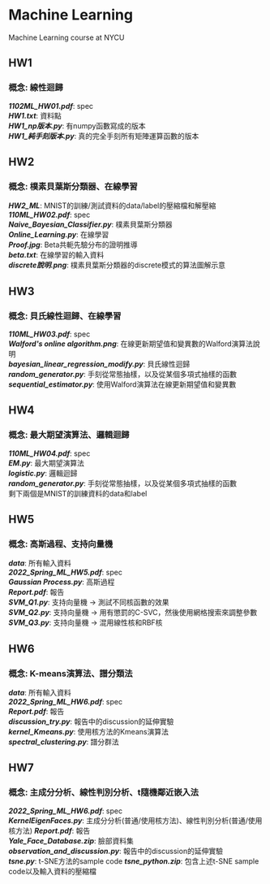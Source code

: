 # Machine Learning
Machine Learning course at NYCU

## HW1
### 概念: 線性迴歸
***1102ML_HW01.pdf***: spec  
***HW1.txt***: 資料點  
***HW1_np版本.py***: 有numpy函數寫成的版本  
***HW1_純手刻版本.py***: 真的完全手刻所有矩陣運算函數的版本  

## HW2
### 概念: 樸素貝葉斯分類器、在線學習
***HW2_ML***: MNIST的訓練/測試資料的data/label的壓縮檔和解壓縮  
***110ML_HW02.pdf***: spec  
***Naive_Bayesian_Classifier.py***: 樸素貝葉斯分類器  
***Online_Learning.py***: 在線學習  
***Proof.jpg***: Beta共軛先驗分布的證明推導  
***beta.txt***: 在線學習的輸入資料  
***discrete說明.png***: 樸素貝葉斯分類器的discrete模式的算法圖解示意

## HW3
### 概念: 貝氏線性迴歸、在線學習
***110ML_HW03.pdf***: spec  
***Walford's online algorithm.png***: 在線更新期望值和變異數的Walford演算法說明  
***bayesian_linear_regression_modify.py***: 貝氏線性迴歸  
***random_generator.py***: 手刻從常態抽樣，以及從某個多項式抽樣的函數  
***sequential_estimator.py***: 使用Walford演算法在線更新期望值和變異數

## HW4
### 概念: 最大期望演算法、邏輯迴歸
***110ML_HW04.pdf***: spec  
***EM.py***: 最大期望演算法  
***logistic.py***: 邏輯迴歸  
***random_generator.py***: 手刻從常態抽樣，以及從某個多項式抽樣的函數  
剩下兩個是MNIST的訓練資料的data和label

## HW5
### 概念: 高斯過程、支持向量機
***data***: 所有輸入資料  
***2022_Spring_ML_HW5.pdf***: spec  
***Gaussian Process.py***: 高斯過程  
***Report.pdf***: 報告  
***SVM_Q1.py***: 支持向量機 -> 測試不同核函數的效果  
***SVM_Q2.py***: 支持向量機 -> 用有懲罰的C-SVC，然後使用網格搜索來調整參數  
***SVM_Q3.py***: 支持向量機 -> 混用線性核和RBF核

## HW6
### 概念: K-means演算法、譜分類法
***data***: 所有輸入資料  
***2022_Spring_ML_HW6.pdf***: spec  
***Report.pdf***: 報告  
***discussion_try.py***: 報告中的discussion的延伸實驗  
***kernel_Kmeans.py***: 使用核方法的Kmeans演算法  
***spectral_clustering.py***: 譜分群法  

## HW7
### 概念: 主成分分析、線性判別分析、t隨機鄰近嵌入法
***2022_Spring_ML_HW6.pdf***: spec  
***KernelEigenFaces.py***: 主成分分析(普通/使用核方法)、線性判別分析(普通/使用核方法)
***Report.pdf***: 報告  
***Yale_Face_Database.zip***: 臉部資料集  
***observation_and_discussion.py***: 報告中的discussion的延伸實驗  
***tsne.py***: t-SNE方法的sample code
***tsne_python.zip***: 包含上述t-SNE sample code以及輸入資料的壓縮檔
